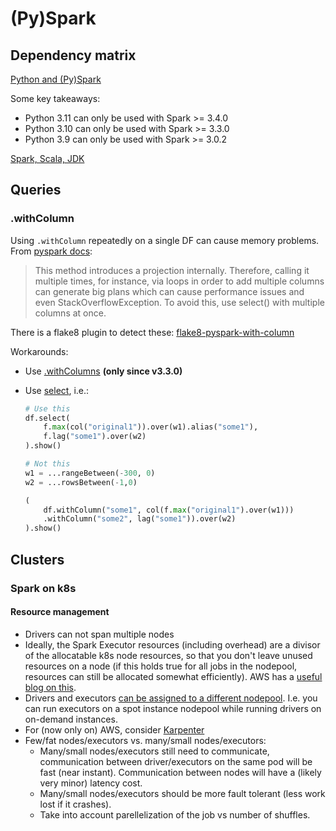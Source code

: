 # (Py)Spark

## Dependency matrix

[Python and (Py)Spark](https://community.cloudera.com/t5/Community-Articles/Spark-Python-Supportability-Matrix/ta-p/379144)

Some key takeaways:

- Python 3.11 can only be used with Spark >= 3.4.0
- Python 3.10 can only be used with Spark >= 3.3.0
- Python 3.9 can only be used with Spark >= 3.0.2

[Spark, Scala, JDK](https://community.cloudera.com/t5/Community-Articles/Spark-Scala-Version-Compatibility-Matrix/ta-p/383713)

## Queries

### .withColumn

Using `.withColumn` repeatedly on a single DF can cause memory problems. From [pyspark docs](https://spark.apache.org/docs/latest/api/python/reference/pyspark.sql/api/pyspark.sql.DataFrame.withColumn.html):

> This method introduces a projection internally. Therefore, calling it multiple times, for instance, via loops in order to add multiple columns can generate big plans which can cause performance issues and even StackOverflowException. To avoid this, use select() with multiple columns at once.

There is a flake8 plugin to detect these: [flake8-pyspark-with-column](https://github.com/SemyonSinchenko/flake8-pyspark-with-column)

Workarounds:

- Use [.withColumns](https://spark.apache.org/docs/latest/api/python/reference/pyspark.sql/api/pyspark.sql.DataFrame.withColumns.html) __(only since v3.3.0)__
- Use [select](https://stackoverflow.com/a/59803508/13654956), i.e.:

    ```python
    # Use this
    df.select(
        f.max(col("original1")).over(w1).alias("some1"),
        f.lag("some1").over(w2)
    ).show()

    # Not this
    w1 = ...rangeBetween(-300, 0)
    w2 = ...rowsBetween(-1,0)

    (
        df.withColumn("some1", col(f.max("original1").over(w1)))
        .withColumn("some2", lag("some1")).over(w2)
    ).show()
    ```

## Clusters

### Spark on k8s

#### Resource management

- Drivers can not span multiple nodes
- Ideally, the Spark Executor resources (including overhead) are a divisor of the allocatable k8s node resources, so that you don't leave unused resources on a node (if this holds true for all jobs in the nodepool, resources can still be allocated somewhat efficiently). AWS has a [useful blog on this](https://aws.amazon.com/blogs/containers/optimizing-spark-performance-on-kubernetes/).
- Drivers and executors [can be assigned to a different nodepool](https://github.com/kubeflow/spark-operator/issues/1471). I.e. you can run executors on a spot instance nodepool while running drivers on on-demand instances.
- For (now only on) AWS, consider [Karpenter](https://karpenter.sh/)
- Few/fat nodes/executors vs. many/small nodes/executors:
  - Many/small nodes/executors still need to communicate, communication between driver/executors on the same pod will be fast (near instant). Communication between nodes will have a (likely very minor) latency cost.
  - Many/small nodes/executors should be more fault tolerant (less work lost if it crashes).
  - Take into account parellelization of the job vs number of shuffles.
